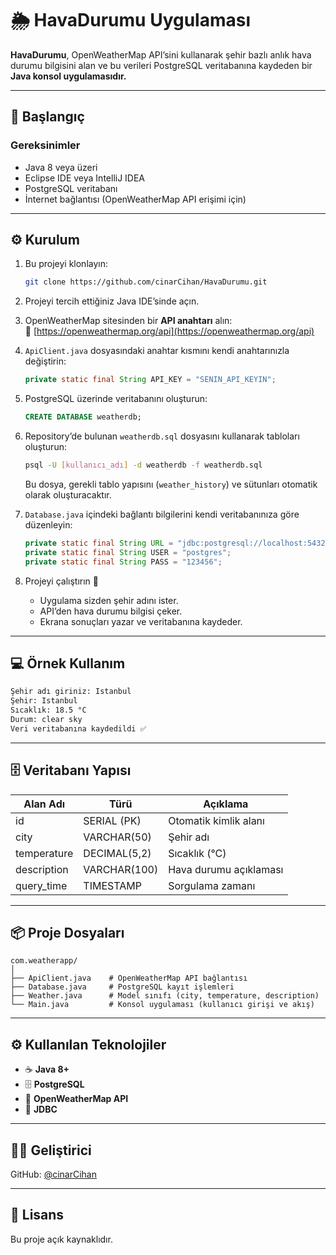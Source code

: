 # 🌦️ HavaDurumu Uygulaması

**HavaDurumu**, OpenWeatherMap API’sini kullanarak şehir bazlı anlık hava durumu bilgisini alan
ve bu verileri PostgreSQL veritabanına kaydeden bir **Java konsol uygulamasıdır.**

---

## 🚀 Başlangıç

### Gereksinimler

- Java 8 veya üzeri  
- Eclipse IDE veya IntelliJ IDEA  
- PostgreSQL veritabanı  
- İnternet bağlantısı (OpenWeatherMap API erişimi için)

---

## ⚙️ Kurulum

1. Bu projeyi klonlayın:
   ```bash
   git clone https://github.com/cinarCihan/HavaDurumu.git
   ```

2. Projeyi tercih ettiğiniz Java IDE’sinde açın.

3. OpenWeatherMap sitesinden bir **API anahtarı** alın:  
   🔗 [https://openweathermap.org/api](https://openweathermap.org/api)

4. `ApiClient.java` dosyasındaki anahtar kısmını kendi anahtarınızla değiştirin:
   ```java
   private static final String API_KEY = "SENIN_API_KEYIN";
   ```

5. PostgreSQL üzerinde veritabanını oluşturun:
   ```sql
   CREATE DATABASE weatherdb;
   ```

6. Repository’de bulunan `weatherdb.sql` dosyasını kullanarak tabloları oluşturun:
   ```bash
   psql -U [kullanıcı_adı] -d weatherdb -f weatherdb.sql
   ```
   Bu dosya, gerekli tablo yapısını (`weather_history`) ve sütunları otomatik olarak oluşturacaktır.

7. `Database.java` içindeki bağlantı bilgilerini kendi veritabanınıza göre düzenleyin:
   ```java
   private static final String URL = "jdbc:postgresql://localhost:5432/weatherdb";
   private static final String USER = "postgres";
   private static final String PASS = "123456";
   ```

8. Projeyi çalıştırın 🚀  
   - Uygulama sizden şehir adını ister.  
   - API’den hava durumu bilgisi çeker.  
   - Ekrana sonuçları yazar ve veritabanına kaydeder.

---

## 💻 Örnek Kullanım

```bash
Şehir adı giriniz: Istanbul
Şehir: Istanbul
Sıcaklık: 18.5 °C
Durum: clear sky
Veri veritabanına kaydedildi ✅
```

---

## 🗄️ Veritabanı Yapısı

| Alan Adı     | Türü          | Açıklama                |
|---------------|----------------|-------------------------|
| id            | SERIAL (PK)    | Otomatik kimlik alanı  |
| city          | VARCHAR(50)    | Şehir adı              |
| temperature   | DECIMAL(5,2)   | Sıcaklık (°C)          |
| description   | VARCHAR(100)   | Hava durumu açıklaması |
| query_time    | TIMESTAMP      | Sorgulama zamanı        |

---

## 📦 Proje Dosyaları

```
com.weatherapp/
│
├── ApiClient.java    # OpenWeatherMap API bağlantısı
├── Database.java     # PostgreSQL kayıt işlemleri
├── Weather.java      # Model sınıfı (city, temperature, description)
└── Main.java         # Konsol uygulaması (kullanıcı girişi ve akış)
```

---

## ⚙️ Kullanılan Teknolojiler

- ☕ **Java 8+**  
- 🗄️ **PostgreSQL**  
- 🔗 **OpenWeatherMap API**  
- 🧩 **JDBC**

---

## 👨‍💻 Geliştirici

GitHub: [@cinarCihan](https://github.com/cinarCihan)

---

## 📝 Lisans

Bu proje açık kaynaklıdır. 
